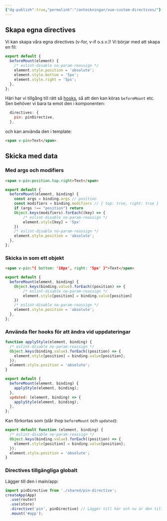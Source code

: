 ```yaml
---
{"dg-publish":true,"permalink":"/anteckningar/vue-custom-directives/"}
---
```


## Skapa egna directives
Vi kan skapa våra egna directives (v-for, v-if o.s.v.)!
Vi börjar med att skapa en fil:
```js
export default {
  beforeMount(element) {
    /* eslint-disable no-param-reassign */
    element.style.position = 'absolute';
    element.style.bottom = '5px';
    element.style.right = '5px';
  },
};
```
Häri har vi tillgång till rätt så [hooks](https://vuejs.org/guide/reusability/custom-directives.html#directive-hooks), så att den kan köras `beforeMount` etc.
Sen behöver vi bara ta emot den i komponenten:
```js
  directives: {
    pin: pinDirective,
  },
```
och kan använda den i template:
```html
<span v-pin>Text</span>
```
## Skicka med data
### Med args och modifiers
```html
<span v-pin:position.top.right>Text</span>
```
```js
export default {
  beforeMount(element, binding) {
	const args = binding.args // position
	const modifiers = binding.modifiers // { top: true, right: true }
	if (args !== "position") return
	Object.keys(modifiers).forEach((key) => {
		/* eslint-disable no-param-reassign */
		element.style[key] = '5px'
	})
	/* eslint-disable no-param-reassign */
	element.style.position = 'absolute';
  },
};
```
### Skicka in som ett objekt
```html
<span v-pin:"{ bottom: '10px', right: '5px' }">Text</span>
```
```js
export default {
  beforeMount(element, binding) {
	Object.keys(binding.value).forEach((position) => {
		/* eslint-disable no-param-reassign */
		element.style[position] = binding.value[position]
	})
	/* eslint-disable no-param-reassign */
	element.style.position = 'absolute';
  },
};
```

### Använda fler hooks för att ändra vid uppdateringar
```js
function applyStyle(element, binding) {
  /* eslint-disable no-param-reassign */
  Object.keys(binding.value).forEach((position) => {
    element.style[position] = binding.value[position];
  });
  element.style.position = 'absolute';
}

export default {
  beforeMount(element, binding) {
    applyStyle(element, binding);
  },
  updated: (element, binding) => {
    applyStyle(element, binding);
  },
};
```
Kan förkortas som (slår ihop `beforeMount` och `updated`):
```js
export default function (element, binding) {
  /* eslint-disable no-param-reassign */
  Object.keys(binding.value).forEach((position) => {
    element.style[position] = binding.value[position];
  });
  element.style.position = 'absolute';
}
```
### Directives tillgängliga globalt
Lägger till den i main/app:
```js
import pinDirective from './shared/pin-directive';
createApp(App)
  .use(router)
  .use(store)
  .directive('pin', pinDirective) // Lägger till här och nu är den tillgänglig globalt med v-pin
  .mount('#app');
```
